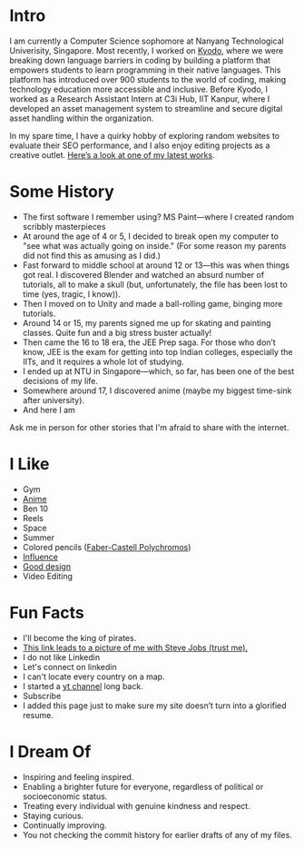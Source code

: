 # Intro

I am currently a Computer Science sophomore at Nanyang Technological Univerisity, Singapore. Most recently, I worked on [Kyodo](https://www.kyodo.co.in/), where we were breaking down language barriers in coding by building a platform that empowers students to learn programming in their native languages. This platform has introduced over 900 students to the world of coding, making technology education more accessible and inclusive. Before Kyodo, I worked as a Research Assistant Intern at C3i Hub, IIT Kanpur, where I developed an asset management system to streamline and secure digital asset handling within the organization.

In my spare time, I have a quirky hobby of exploring random websites to evaluate their SEO performance, and I also enjoy editing projects as a creative outlet. [Here’s a look at one of my latest works](https://www.instagram.com/reel/DAvSByUyJrc/?igsh=OXFuMnc5ZW5sYXk0).

# Some History

- The first software I remember using? MS Paint—where I created random scribbly masterpieces
- At around the age of 4 or 5, I decided to break open my computer to "see what was actually going on inside." (For some reason my parents did not find this as amusing as I did.)
- Fast forward to middle school at around 12 or 13—this was when things got real. I discovered Blender and watched an absurd number of tutorials, all to make a skull (but, unfortunately, the file has been lost to time (yes, tragic, I know)).
- Then I moved on to Unity and made a ball-rolling game, binging more tutorials.
- Around 14 or 15, my parents signed me up for skating and painting classes. Quite fun and a big stress buster actually!
- Then came the 16 to 18 era, the JEE Prep saga. For those who don’t know, JEE is the exam for getting into top Indian colleges, especially the IITs, and it requires a whole lot of studying.
- I ended up at NTU in Singapore—which, so far, has been one of the best decisions of my life.
- Somewhere around 17, I discovered anime (maybe my biggest time-sink after university).
- And here I am

Ask me in person for other stories that I'm afraid to share with the internet.

# I Like

- Gym
- [Anime](https://www.imdb.com/title/tt0388629/)
- Ben 10
- Reels
- Space
- Summer
- Colored pencils ([Faber-Castell Polychromos](https://www.faber-castell.com/products/art-and-graphic/polychromos))
- [Influence](https://www.goodreads.com/book/show/28815.Influence)
- [Good design](/)
- Video Editing

<!-- # Travel / Geography

- I am originally from Buffalo, New York. I have since lived in Palo Alto, Mountain View, San Francisco, Seattle, and New York City.
- I've been to approximately 50 countries, some of which I have forgotten, many of which I would like to revisit.
- In 2016, I visited Canada, Ethiopia, Austria, Germany, Belgium, Ireland, Northern Ireland, Italy, Romania, Sweden, Norway, Svalbard, Panama, Costa Rica, Uganda, Japan, and the UAE, mostly in that order.
- In 2017, I visited Canada, Japan, Denmark, Germany, Sweden, Estonia, Russia, the Netherlands, Belgium, the U.K., Spain, Iceland, France, Switzerland, Ethiopia, and Luxembourg.
- In 2018, I visited Canada, France, Italy, Israel, and the U.K.
- In 2019, I visited Canada, England, France, and Switzerland.
- In 2020, I traveled barely 20 blocks. I stayed in New York and remodeled an apartment.
- In 2021, I continued remodeling an apartment.
- In 2022, I switched jobs and visited the UK, France, Greece, Belgium, Luxembourg, Germany, and Kenya.
- In 2023, I visited France, the UK, Ireland, and Rwanda.
- I am an Oregon Trail II enthusiast. -->

# Fun Facts

- I'll become the king of pirates.
- [This link leads to a picture of me with Steve Jobs (trust me).](https://www.youtube.com/watch?v=zL19uMsnpSU)
- I do not like Linkedin
- Let's connect on linkedin
- I can't locate every country on a map.
- I started a [yt channel](https://www.youtube.com/channel/UCYoilWYzAZgjvRq13T4lL1Q) long back.
- Subscribe
- I added this page just to make sure my site doesn’t turn into a glorified resume.

# I Dream Of

- Inspiring and feeling inspired.
- Enabling a brighter future for everyone, regardless of political or socioeconomic status.
- Treating every individual with genuine kindness and respect.
- Staying curious.
- Continually improving.
- You not checking the commit history for earlier drafts of any of my files.

<!-- # Websites from People I Admire

- [Alex Peysakhovich](http://alexpeys.github.io/)
- [Chris Lengerich](http://www.chrislengerich.com/)
- [Chris Saad](https://www.chrissaad.com/)
- [Duncan Tomlin](http://duncantomlin.com/)
- [Ed Kearney](https://edkearney.com/)
- [Hawley Moore](http://hawleymoore.com/)
- [Holman Gao](https://golmansax.com/)
- [Ian Webster](http://ianww.com/)
- [Johanna Flato](https://www.johannaflato.com/)
- [Judy Mou](http://www.judymou.com/)
- [Judy Suh](https://www.judysuh.com/)
- [Kristina Monakhova](https://kristinamonakhova.com/)
- [Noah Trueblood](http://notrueblood.com/)
- [Ruoxi Wang](http://ruoxiw.com/)
- [Tom Sachs](https://www.tomsachs.org/)
- [Will Holley](https://willholley.com/)

If we are friends and you feel like you belong on this list, you're probably right. -->
